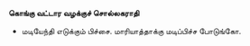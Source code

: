 **கொங்கு வட்டார வழக்குச் சொல்லகராதி**
- மடியேந்தி எடுக்கும் பிச்சை. மாரியாத்தாக்கு மடிப்பிச்ச போடுங்கோ.

